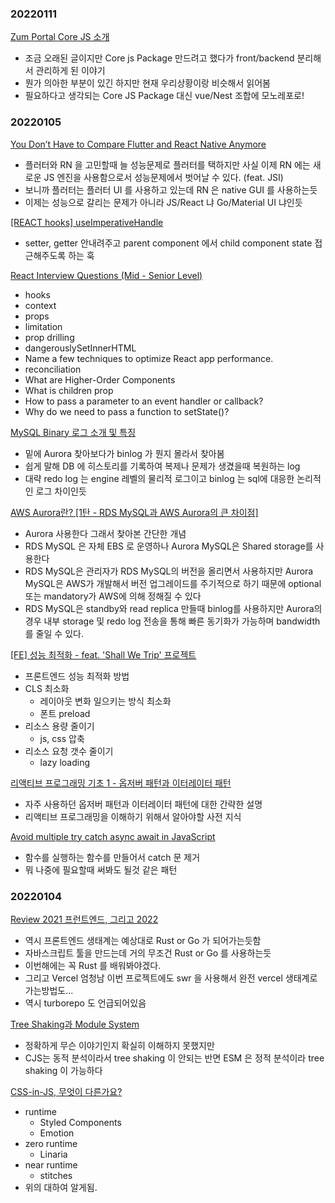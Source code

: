 ### 20220111

[Zum Portal Core JS 소개](https://zuminternet.github.io/zum-portal-core-js/)

- 조금 오래된 글이지만 Core js Package 만드려고 했다가 front/backend 분리해서 관리하게 된 이야기
- 뭔가 의아한 부분이 있긴 하지만 현재 우리상황이랑 비슷해서 읽어봄
- 필요하다고 생각되는 Core JS Package 대신 vue/Nest 조합에 모노레포로!

### 20220105

[You Don’t Have to Compare Flutter and React Native Anymore](https://betterprogramming.pub/you-dont-have-to-compare-flutter-and-react-native-anymore-15ddc4c1342a)

- 플러터와 RN 을 고민할때 늘 성능문제로 플러터를 택하지만 사실 이제 RN 에는 새로운 JS 엔진을 사용함으로서 성능문제에서 벗어날 수 있다. (feat. JSI)
- 보니까 플러터는 플러터 UI 를 사용하고 있는데 RN 은 native GUI 를 사용하는듯
- 이제는 성능으로 갈리는 문제가 아니라 JS/React 냐 Go/Material UI 냐인듯

[[REACT hooks] useImperativeHandle](https://luke-tofu.tistory.com/entry/REACT-hooks-useImperativeHandle)

- setter, getter 안내려주고 parent component 에서 child component state 접근해주도록 하는 훅

[React Interview Questions (Mid - Senior Level)](https://dev.to/frontendengineer/react-interview-questions-part-2-mid-senior-level-cal)

- hooks
- context
- props
- limitation
- prop drilling
- dangerouslySetInnerHTML
- Name a few techniques to optimize React app performance.
- reconciliation
- What are Higher-Order Components
- What is children prop
- How to pass a parameter to an event handler or callback?
- Why do we need to pass a function to setState()?

[MySQL Binary 로그 소개 및 특징](https://myinfrabox.tistory.com/20)

- 밑에 Aurora 찾아보다가 binlog 가 뭔지 몰라서 찾아봄
- 쉽게 말해 DB 에 히스토리를 기록하여 복제나 문제가 생겼을때 복원하는 log
- 대략 redo log 는 engine 레벨의 물리적 로그이고 binlog 는 sql에 대응한 논리적인 로그 차이인듯

[AWS Aurora란? [1탄 - RDS MySQL과 AWS Aurora의 큰 차이점]](https://notemusic.tistory.com/m/69)

- Aurora 사용한다 그래서 찾아본 간단한 개념
- RDS MySQL 은 자체 EBS 로 운영하나 Aurora MySQL은 Shared storage를 사용한다
- RDS MySQL은 관리자가 RDS MySQL의 버전을 올리면서 사용하지만 Aurora MySQL은 AWS가 개발해서 버전 업그레이드를 주기적으로 하기 때문에 optional 또는 mandatory가 AWS에 의해 정해질 수 있다
- RDS MySQL은 standby와 read replica 만들때 binlog를 사용하지만 Aurora의 경우 내부 storage 및 redo log 전송을 통해 빠른 동기화가 가능하며 bandwidth를 줄일 수 있다.

[[FE] 성능 최적화 - feat. 'Shall We Trip' 프로젝트](https://velog.io/@jhyj0521/FE-%EC%84%B1%EB%8A%A5-%EC%B5%9C%EC%A0%81%ED%99%94-feat.-Shall-We-Trip-%ED%94%84%EB%A1%9C%EC%A0%9D%ED%8A%B8?fbclid=IwAR0aklCDH_6zUjfj1m4lQyy5FHh88tCK6ghr4urEqSCXszAcK8Owie8ZJIk)

- 프론트엔드 성능 최적화 방법
- CLS 최소화
  - 레이아웃 변화 일으키는 방식 최소화
  - 폰트 preload
- 리소스 용량 줄이기
  - js, css 압축
- 리소스 요청 갯수 줄이기
  - lazy loading

[리액티브 프로그래밍 기초 1 - 옵저버 패턴과 이터레이터 패턴](https://devsh.tistory.com/m/entry/%EB%A6%AC%EC%95%A1%ED%8B%B0%EB%B8%8C-%ED%94%84%EB%A1%9C%EA%B7%B8%EB%9E%98%EB%B0%8D-%EA%B8%B0%EC%B4%88-%EC%98%B5%EC%A0%80%EB%B2%84-%ED%8C%A8%ED%84%B4%EA%B3%BC-%EC%9D%B4%ED%84%B0%EB%A0%88%EC%9D%B4%ED%84%B0-%ED%8C%A8%ED%84%B4)

- 자주 사용하던 옵저버 패턴과 이터레이터 패턴에 대한 간략한 설명
- 리액티브 프로그래밍을 이해하기 위해서 알아야할 사전 지식

[Avoid multiple try catch async await in JavaScript](https://voonminghann.medium.com/avoid-multiple-try-catch-async-await-in-javascript-35ac623edba7)

- 함수를 실행하는 함수를 만들어서 catch 문 제거
- 뭐 나중에 필요할때 써봐도 될것 같은 패턴

### 20220104

[Review 2021 프런트엔드, 그리고 2022](https://jbee.io/web/from-2021-to-2022/)

- 역시 프론트엔드 생태계는 예상대로 Rust or Go 가 되어가는듯함
- 자바스크립트 툴을 만드는데 거의 무조건 Rust or Go 를 사용하는듯
- 이번해에는 꼭 Rust 를 배워봐야겠다.
- 그리고 Vercel 엄청남 이번 프로젝트에도 swr 을 사용해서 완전 vercel 생태계로 가는방법도...
- 역시 turborepo 도 언급되어있음

[Tree Shaking과 Module System](https://so-so.dev/web/tree-shaking-module-system/)

- 정확하게 무슨 이야기인지 확실히 이해하지 못했지만
- CJS는 동적 분석이라서 tree shaking 이 안되는 반면 ESM 은 정적 분석이라 tree shaking 이 가능하다

[CSS-in-JS, 무엇이 다른가요?](https://so-so.dev/web/css-in-js-whats-the-defference/)

- runtime
  - Styled Components
  - Emotion
- zero runtime
  - Linaria
- near runtime
  - stitches
- 위의 대하여 알게됨.
